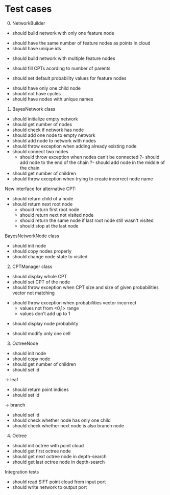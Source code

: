 # Test cases

0. NetworkBuilder
+ should build network with only one feature node
- should have the same number of feature nodes as points in cloud
- should have unique ids
+ should build network with multiple feature nodes
- should fill CPTs acording to number of parents
+ should set default probability values for feature nodes
- should have only one child node
- should not have cycles
- should have nodes with unique names

1. BayesNetwork class
+ should initialize empty network
+ should get number of nodes
+ should check if network has node
+ should add one node to empty network
+ should add node to network with nodes
+ should throw exception when adding already existing node
+ should connect two nodes
  + should throw exception when nodes can't be connected
    ?- should add node to the end of the chain
    ?- should add node in the middle of the chain
+ should get number of children
+ should throw exception when trying to create incorrect node name

New interface for alternative CPT:
- should return child of a node
- should return next root node
  - should return first root node
  - should return next not visited node
  - should return the same node if last root node still wasn't visited
  - should stop at the last node

BayesNetworkNode class
- should init node
- should copy nodes properly
- should change node state to visited

2. CPTManager class
+ should display whole CPT
+ should set CPT of the node
+ should throw exception when CPT size and size of given probabilities vector not matching
- should throw exception when probabilities vector incorrect
  + values not from <0,1> range
  - values don't add up to 1
+ should display node probability
- should modify only one cell

3. OctreeNode
+ should init node
+ should copy node
+ should get number of children
+ should set id

-> leaf

  + should return point indices
  + should set id

-> branch

  + should set id
  + should check whether node has only one child
  + should check whether next node is also branch node

4. Octree
+ should init octree with point cloud
+ should get first octree node
+ should get next octree node in depth-search
+ should get last octree node in depth-search

Integration tests
- should read SIFT point cloud from input port
- should write network to output port
